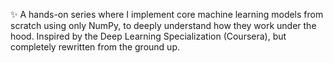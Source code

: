✨ A hands-on series where I implement core machine learning models from scratch using only NumPy, to deeply understand how they work under the hood. Inspired by the Deep Learning Specialization (Coursera), but completely rewritten from the ground up.
